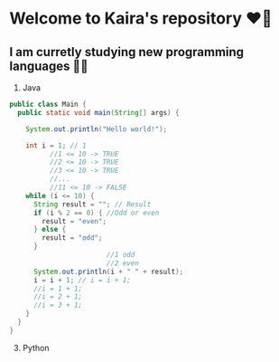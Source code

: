 # Welcome to Kaira's repository ❤💖

## I am curretly studying new programming languages 💪🤞
1. Java

```java
public class Main {
  public static void main(String[] args) {

    System.out.println("Hello world!");

    int i = 1; // 1
          //1 <= 10 -> TRUE
          //2 <= 10 -> TRUE
          //3 <= 10 -> TRUE
          //...
          //11 <= 10 -> FALSE
    while (i <= 10) {
      String result = ""; // Result
      if (i % 2 == 0) { //Odd or even
        result = "even";
      } else {
        result = "odd";
      }
                        //1 odd
                        //2 even
      System.out.println(i + " " + result);
      i = i + 1; // i = i + 1;
      //i = 1 + 1;
      //i = 2 + 1;
      //i = 3 + 1;
    }
  }
}
```
3. Python

   
